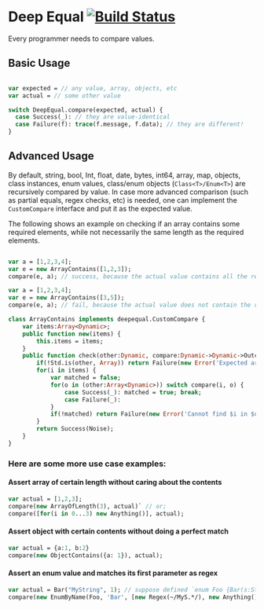 # Deep Equal [![Build Status](https://travis-ci.org/kevinresol/deep_equal.svg?branch=master)](https://travis-ci.org/kevinresol/deep_equal)

Every programmer needs to compare values.



## Basic Usage

```haxe

var expected = // any value, array, objects, etc
var actual = // some other value

switch DeepEqual.compare(expected, actual) {
  case Success(_): // they are value-identical
  case Failure(f): trace(f.message, f.data); // they are different!
}

```

## Advanced Usage

By default, string, bool, Int, float, date, bytes, int64, array, map, objects, class instances,
enum values, class/enum objects (`Class<T>/Enum<T>`) are recursively compared by value.
In case more advanced comparison (such as partial equals, regex checks, etc) is needed, 
one can implement the `CustomCompare` interface and put it as the expected value.

The following shows an example on checking if an array contains some required elements,
while not necessarily the same length as the required elements.

```haxe

var a = [1,2,3,4];
var e = new ArrayContains([1,2,3]);
compare(e, a); // success, because the actual value contains all the required values 1, 2 and 3.

var a = [1,2,3,4];
var e = new ArrayContains([3,5]);
compare(e, a); // fail, because the actual value does not contain the required value 5.

class ArrayContains implements deepequal.CustomCompare {
	var items:Array<Dynamic>;
	public function new(items) {
		this.items = items;
	}
	public function check(other:Dynamic, compare:Dynamic->Dynamic->Outcome<Noise, Error>) {
		if(!Std.is(other, Array)) return Failure(new Error('Expected array but got $other'));
		for(i in items) {
			var matched = false;
			for(o in (other:Array<Dynamic>)) switch compare(i, o) {
				case Success(_): matched = true; break;
				case Failure(_):
			}
			if(!matched) return Failure(new Error('Cannot find $i in $other'));
		}
		return Success(Noise);
	}
}

```

### Here are some more use case examples:

#### Assert array of certain length without caring about the contents
```haxe
var actual = [1,2,3];
compare(new ArrayOfLength(3), actual)` // or;
compare([for(i in 0...3) new Anything()], actual);
```
  
#### Assert object with certain contents without doing a perfect match
```haxe
var actual = {a:1, b:2}
compare(new ObjectContains({a: 1}), actual);
```

#### Assert an enum value and matches its first parameter as regex
```haxe
var actual = Bar("MyString", 1); // suppose defined `enum Foo {Bar(s:String, i:Int)}`
compare(new EnumByName(Foo, 'Bar', [new Regex(~/MyS.*/), new Anything()]), actual);
```
